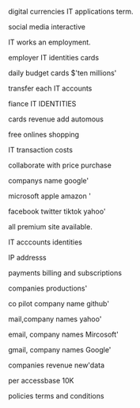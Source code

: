 
digital currencies IT applications term.

social media interactive 

 IT works an employment. 

employer IT identities cards

daily budget cards $'ten millions' 

transfer each IT accounts 

fiance IT IDENTITIES 

cards revenue add automous 

free onlines shopping 

IT transaction costs

collaborate with price purchase 

companys name google' 

microsoft apple amazon '

facebook twitter tiktok yahoo'

all premium site available.

IT acccounts identities 

IP addresss 

payments billing and subscriptions 

companies productions'

co pilot company name github'

mail,company names yahoo'

email, company names Mircosoft'

gmail, company names Google'

companies revenue new'data 

per accessbase 10K  
 
policies terms and conditions 

